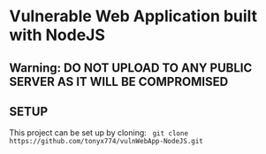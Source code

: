 # Vulnerable Web Application built with NodeJS
## Warning: DO NOT UPLOAD TO ANY PUBLIC SERVER AS IT WILL BE COMPROMISED


## SETUP
This project can be set up by cloning:
` git clone https://github.com/tonyx774/vulnWebApp-NodeJS.git`
